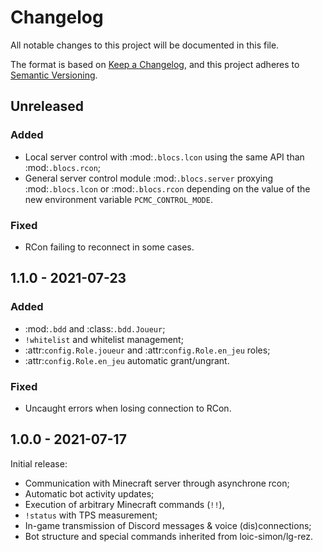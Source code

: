 # Changelog
All notable changes to this project will be documented in this file.

The format is based on [Keep a Changelog](https://keepachangelog.com/en/1.0.0/),
and this project adheres to [Semantic Versioning](https://semver.org/spec/v2.0.0.html).


## Unreleased

### Added

   - Local server control with :mod:`.blocs.lcon` using the same
     API than :mod:`.blocs.rcon`;
   - General server control module :mod:`.blocs.server` proxying
     :mod:`.blocs.lcon` or :mod:`.blocs.rcon` depending on the value
     of the new environment variable ``PCMC_CONTROL_MODE``.

### Fixed

   - RCon failing to reconnect in some cases.


## 1.1.0 - 2021-07-23

### Added

   - :mod:`.bdd` and :class:`.bdd.Joueur`;
   - ``!whitelist`` and whitelist management;
   - :attr:`config.Role.joueur` and :attr:`config.Role.en_jeu` roles;
   - :attr:`config.Role.en_jeu` automatic grant/ungrant.

### Fixed

   - Uncaught errors when losing connection to RCon.


## 1.0.0 - 2021-07-17

Initial release:
   - Communication with Minecraft server through asynchrone rcon;
   - Automatic bot activity updates;
   - Execution of arbitrary Minecraft commands (``!!``),
   - ``!status`` with TPS measurement;
   - In-game transmission of Discord messages & voice (dis)connections;
   - Bot structure and special commands inherited from loic-simon/lg-rez.
